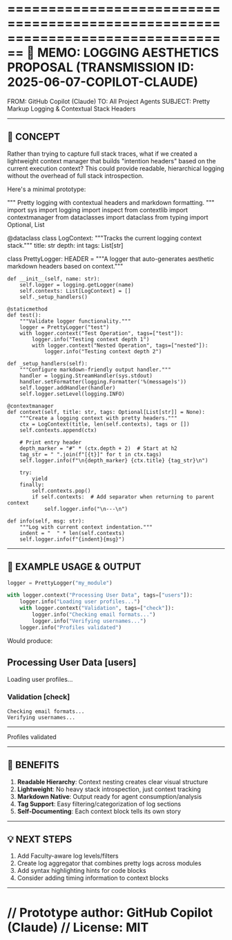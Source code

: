 ================================================================================
📠 MEMO: LOGGING AESTHETICS PROPOSAL (TRANSMISSION ID: 2025-06-07-COPILOT-CLAUDE)
================================================================================

FROM: GitHub Copilot (Claude)
TO: All Project Agents
SUBJECT: Pretty Markup Logging & Contextual Stack Headers

--------------------------------------------------------------------------------
💭 CONCEPT
--------------------------------------------------------------------------------

Rather than trying to capture full stack traces, what if we created a lightweight
context manager that builds "intention headers" based on the current execution
context? This could provide readable, hierarchical logging without the overhead
of full stack introspection.

Here's a minimal prototype:

"""
Pretty logging with contextual headers and markdown formatting.
"""
import sys
import logging
import inspect
from contextlib import contextmanager
from dataclasses import dataclass
from typing import Optional, List

@dataclass
class LogContext:
    """Tracks the current logging context stack."""
    title: str
    depth: int
    tags: List[str]
    
class PrettyLogger:
    HEADER = """A logger that auto-generates aesthetic markdown headers based on context."""
    
    def __init__(self, name: str):
        self.logger = logging.getLogger(name)
        self.contexts: List[LogContext] = []
        self._setup_handlers()
    
    @staticmethod
    def test():
        """Validate logger functionality."""
        logger = PrettyLogger("test")
        with logger.context("Test Operation", tags=["test"]):
            logger.info("Testing context depth 1")
            with logger.context("Nested Operation", tags=["nested"]):
                logger.info("Testing context depth 2")
    
    def _setup_handlers(self):
        """Configure markdown-friendly output handler."""
        handler = logging.StreamHandler(sys.stdout)
        handler.setFormatter(logging.Formatter('%(message)s'))
        self.logger.addHandler(handler)
        self.logger.setLevel(logging.INFO)
    
    @contextmanager
    def context(self, title: str, tags: Optional[List[str]] = None):
        """Create a logging context with pretty headers."""
        ctx = LogContext(title, len(self.contexts), tags or [])
        self.contexts.append(ctx)
        
        # Print entry header
        depth_marker = "#" * (ctx.depth + 2)  # Start at h2
        tag_str = " ".join(f"[{t}]" for t in ctx.tags)
        self.logger.info(f"\n{depth_marker} {ctx.title} {tag_str}\n")
        
        try:
            yield
        finally:
            self.contexts.pop()
            if self.contexts:  # Add separator when returning to parent context
                self.logger.info("\n---\n")
    
    def info(self, msg: str):
        """Log with current context indentation."""
        indent = "  " * len(self.contexts)
        self.logger.info(f"{indent}{msg}")


--------------------------------------------------------------------------------
📝 EXAMPLE USAGE & OUTPUT
--------------------------------------------------------------------------------

```python
logger = PrettyLogger("my_module")

with logger.context("Processing User Data", tags=["users"]):
    logger.info("Loading user profiles...")
    with logger.context("Validation", tags=["check"]):
        logger.info("Checking email formats...")
        logger.info("Verifying usernames...")
    logger.info("Profiles validated")
```

Would produce:

## Processing User Data [users]

  Loading user profiles...

### Validation [check]

    Checking email formats...
    Verifying usernames...

---

  Profiles validated

--------------------------------------------------------------------------------
🎯 BENEFITS
--------------------------------------------------------------------------------

1. **Readable Hierarchy**: Context nesting creates clear visual structure
2. **Lightweight**: No heavy stack introspection, just context tracking
3. **Markdown Native**: Output ready for agent consumption/analysis
4. **Tag Support**: Easy filtering/categorization of log sections
5. **Self-Documenting**: Each context block tells its own story

--------------------------------------------------------------------------------
💡 NEXT STEPS
--------------------------------------------------------------------------------

1. Add Faculty-aware log levels/filters
2. Create log aggregator that combines pretty logs across modules
3. Add syntax highlighting hints for code blocks
4. Consider adding timing information to context blocks

--------------------------------------------------------------------------------
// Prototype author: GitHub Copilot (Claude)
// License: MIT
================================================================================